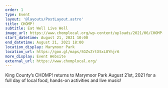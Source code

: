```yaml
---
order: 1
type: Event
layout: '@layouts/PostLayout.astro'
title: CHOMP!
subtitle: Eat Well Live Well
image_url: https://www.chomplocal.org/wp-content/uploads/2021/06/CHOMP-Site-1200x628-1.png?uupdatedAt=1628230081389
start_datetime: August 21, 2021 10:00
end_datetime: August 21, 2021 18:00
location_display: Marymoor Park
location_url: https://goo.gl/maps/SGZvZrtXSxL8Yhjr6
more_display: Event Website
external_url: https://www.chomplocal.org/
---
```


King County’s CHOMP! returns to Marymoor Park August 21st, 2021 for a full day of local food, hands-on activities and live music!
